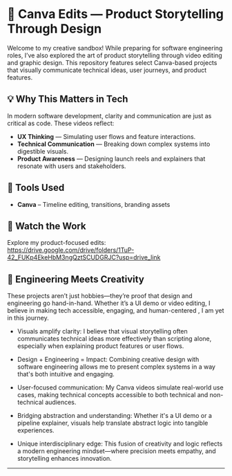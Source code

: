 # 🎥 Canva Edits — Product Storytelling Through Design

Welcome to my creative sandbox! While preparing for software engineering roles, I’ve also explored the art of product storytelling through video editing and graphic design. This repository features select Canva-based projects that visually communicate technical ideas, user journeys, and product features.

## 💡 Why This Matters in Tech

In modern software development, clarity and communication are just as critical as code. These videos reflect:
- **UX Thinking** — Simulating user flows and feature interactions.
- **Technical Communication** — Breaking down complex systems into digestible visuals.
- **Product Awareness** — Designing launch reels and explainers that resonate with users and stakeholders.


## 🧰 Tools Used

- **Canva** – Timeline editing, transitions, branding assets


## 📎 Watch the Work

Explore my product-focused edits:
https://drive.google.com/drive/folders/1TuP-42_FUKp4EkeHbM3ngQztSCUDGRJC?usp=drive_link

## 🚀 Engineering Meets Creativity

These projects aren’t just hobbies—they’re proof that design and engineering go hand-in-hand. Whether it’s a UI demo or video editing, I believe in making tech accessible, engaging, and human-centered , I am yet in this journey.

- Visuals amplify clarity: I believe that visual storytelling often communicates technical ideas more effectively than scripting alone, especially when explaining product features or user flows.

- Design + Engineering = Impact: Combining creative design with software engineering allows me to present complex systems in a way that's both intuitive and engaging.

- User-focused communication: My Canva videos simulate real-world use cases, making technical concepts accessible to both technical and non-technical audiences.

- Bridging abstraction and understanding: Whether it's a UI demo or a pipeline explainer, visuals help translate abstract logic into tangible experiences.

- Unique interdisciplinary edge: This fusion of creativity and logic reflects a modern engineering mindset—where precision meets empathy, and storytelling enhances innovation.
---
